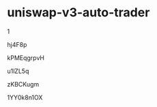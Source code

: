 # uniswap-v3-auto-trader
1
































hj4F8p
















kPMEqgrpvH








u1lZL5q




zKBCKugm

1YY0k8n1OX
